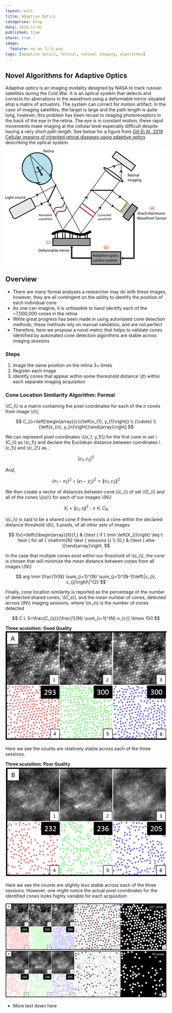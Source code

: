 ```yaml
---
layout: post
title: Adaptive Optics
categories: blog
date: 2019-11-01
published: true
share: true
image:
  feature: my_ao_filt.png
tags: [adaptive optics, retinal, retinal imaging, algorithms]
---
```


## Novel Algorithms for Adaptive Optics

Adaptive optics is an imaging modality designed by NASA to track russian satellites during the Cold War. It is an optical system that detects and corrects for aberrations in the wavefront using a deformable mirror situated atop a matrix of actuators. The system can correct for motion artifact. In the case of imaging satellites, the target is large and the path length is quite long, however, this problem has been recast to imaging photoreceptors in the back of the eye in the retina. The eye is in constant motion, these rapid movements make imaging at the cellular level especially difficult despite having a very short path length. See below for a figure from [Gill Et Al. 2019 Cellular imaging of inherited retinal diseases using adaptive optics](https://www.nature.com/articles/s41433-019-0474-3) describing the optical system.

![](/images/blogs/novel_algorithms/ao_system.png)

## Overview

- There are many formal analyses a researcher may do with these images, however, they are all contingent on the ability to identify the position of each individual cone
- As one can imagine, it is unfeasible to hand identify each of the ~7,000,000 cones in the retina  
- While great progress has been made in using automated cone detection methods, these methods rely on manual validation, and are not perfect
- Therefore, here we propose a novel metric that helps to validate cones identified by automated cone detection algorithms are stable across imaging sessions

### Steps

1) Image the same position on the retina 3+ times
2) Register each image 
3) Identify cones that appear within some thereshold distance \\(t\) within each separate imaging acquisition

### Cone Location Similarity Algorithm: **Formal**

\\(C_i\\) is a matrix containing the pixel coordinates for each of the n cones from image \\(i\\).

$$
C_{i}=\left[\begin{array}{c}{\left(x_{1}, y_{1}\right)} \\ {\cdots} \\ {\left(x_{n}, y_{n}\right)}\end{array}\right]
$$

We can represent pixel coordinates \\((x_1, y_1)\\) for the first cone in set \\(C_i\\) as \\(c_1\\) and declare the Euclidean distance between coordinates \\(c_1\\) and \\(c_2\\) as...

$$
|c_{1}, c_{2}|^{2}
$$

And,

$$
\left(x_{1}-x_{2}\right)^{2}+\left(y_{1}-y_{2}\right)^{2}=\left\|c_{1}, c_{2}\right\|^{2}
$$

We then create a vector of distances between cone \\(c_i\\) of set \\(C_i\\) and all of the cones \\((x)\\) for each of our images \\(N\\)

$$
X_{i}=\left\|c_{i}, x\right\|^{2}: x \in C_{N}
$$

\\(c_i\\) is said to be a shared cone if there exists a cone within the declared distance threshold \\(t\\), 5 pixels, of all other sets of images

$$
f(x)=\left\{\begin{array}{ll}{1,} & {\text { if } \min \left(X_{i}\right) \leq t: \text { for all } \mathrm{N} \text { sessions }} \\ {0,} & {\text { else }}\end{array}\right.
$$

In the case that multiple cones exist within our threshold of \\(c_i\\), the cone is chosen that will minimize the mean distance between cones from all images \\(N\\)

$$
arg \min \frac{1}{N} \sum_{i=1}^{N} \sum_{j=1}^{N-1}\left\|c_{i}, c_{j}\right\|^{2}
$$

Finally, cone location similarity is reported as the percentage of the number of detected shared cones, \\(C_s\\), and the mean number of cones, detected across \\(N\\) imaging sessions, where \\(n_s\\) is the number of cones detected

$$
C L S=\frac{C_{s}}{\frac{1}{N} \sum_{i=1}^{N} n_{c}} \times 100
$$

**Three acuisition: Good Quality**
![](/images/blogs/novel_algorithms/all_three_good.png)

Here we see the counts are relatively stable across each of the three sessions.

**Three acuisition: Poor Quality**
![](/images/blogs/novel_algorithms/all_three_poor.png)

Here we see the counts are slightly less stable across each of the three sessions. However, one might notice the actual pixel coordinates for the identified cones looks highly variable for each acquisition


![](/images/blogs/novel_algorithms/novel_algorithms__new_overview.png)

- More text down here

